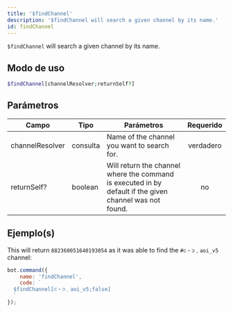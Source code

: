 ```yaml
---
title: '$findChannel'
description: '$findChannel will search a given channel by its name.'
id: findChannel
---
```


`$findChannel` will search a given channel by its name.

## Modo de uso

```php
$findChannel[channelResolver;returnSelf?]
```

## Parámetros

| Campo           | Tipo     | Parámetros                                                                                              | Requerido |
| --------------- | -------- | ------------------------------------------------------------------------------------------------------- |:---------:|
| channelResolver | consulta | Name of the channel you want to search for.                                                             | verdadero |
| returnSelf?     | boolean  | Will return the channel where the command is executed in by default if the given channel was not found. |    no     |

## Ejemplo(s)

This will return `882360051640193054` as it was able to find the `#⊂・⊃﹐aoi_v5` channel:

```javascript
bot.command({
    name: 'findChannel',
    code: `
  $findChannel[⊂・⊃﹐aoi_v5;false]
  `
});
```
